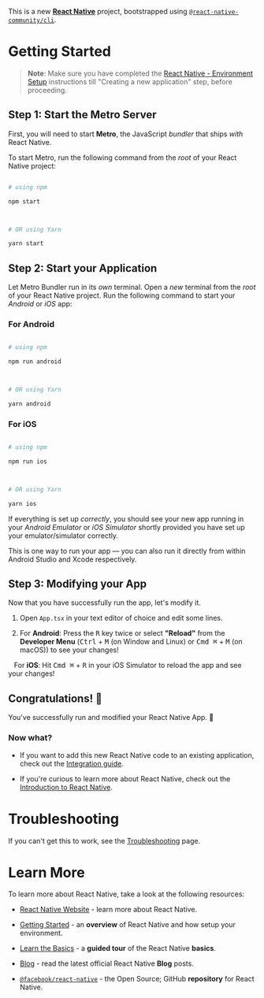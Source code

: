 This is a new [**React Native**](https://reactnative.dev) project, bootstrapped using [`@react-native-community/cli`](https://github.com/react-native-community/cli).



# Getting Started



>**Note**: Make sure you have completed the [React Native - Environment Setup](https://reactnative.dev/docs/environment-setup) instructions till "Creating a new application" step, before proceeding.



## Step 1: Start the Metro Server



First, you will need to start **Metro**, the JavaScript _bundler_ that ships _with_ React Native.



To start Metro, run the following command from the _root_ of your React Native project:



```bash

# using npm

npm start



# OR using Yarn

yarn start

```



## Step 2: Start your Application



Let Metro Bundler run in its _own_ terminal. Open a _new_ terminal from the _root_ of your React Native project. Run the following command to start your _Android_ or _iOS_ app:



### For Android



```bash

# using npm

npm run android



# OR using Yarn

yarn android

```



### For iOS



```bash

# using npm

npm run ios



# OR using Yarn

yarn ios

```



If everything is set up _correctly_, you should see your new app running in your _Android Emulator_ or _iOS Simulator_ shortly provided you have set up your emulator/simulator correctly.



This is one way to run your app — you can also run it directly from within Android Studio and Xcode respectively.



## Step 3: Modifying your App



Now that you have successfully run the app, let's modify it.



1. Open `App.tsx` in your text editor of choice and edit some lines.

2. For **Android**: Press the <kbd>R</kbd> key twice or select **"Reload"** from the **Developer Menu** (<kbd>Ctrl</kbd> + <kbd>M</kbd> (on Window and Linux) or <kbd>Cmd ⌘</kbd> + <kbd>M</kbd> (on macOS)) to see your changes!



   For **iOS**: Hit <kbd>Cmd ⌘</kbd> + <kbd>R</kbd> in your iOS Simulator to reload the app and see your changes!



## Congratulations! :tada:



You've successfully run and modified your React Native App. :partying_face:



### Now what?



- If you want to add this new React Native code to an existing application, check out the [Integration guide](https://reactnative.dev/docs/integration-with-existing-apps).

- If you're curious to learn more about React Native, check out the [Introduction to React Native](https://reactnative.dev/docs/getting-started).



# Troubleshooting



If you can't get this to work, see the [Troubleshooting](https://reactnative.dev/docs/troubleshooting) page.



# Learn More



To learn more about React Native, take a look at the following resources:



- [React Native Website](https://reactnative.dev) - learn more about React Native.

- [Getting Started](https://reactnative.dev/docs/environment-setup) - an **overview** of React Native and how setup your environment.

- [Learn the Basics](https://reactnative.dev/docs/getting-started) - a **guided tour** of the React Native **basics**.

- [Blog](https://reactnative.dev/blog) - read the latest official React Native **Blog** posts.

- [`@facebook/react-native`](https://github.com/facebook/react-native) - the Open Source; GitHub **repository** for React Native.
